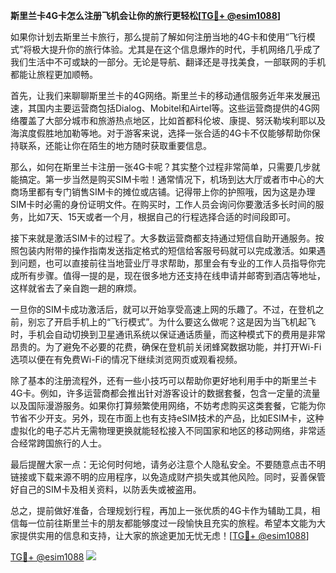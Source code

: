 **斯里兰卡4G卡怎么注册飞机会让你的旅行更轻松[[TG💪+ @esim1088](https://t.me/s/esim1088)]**

如果你计划去斯里兰卡旅行，那么提前了解如何注册当地的4G卡和使用“飞行模式”将极大提升你的旅行体验。尤其是在这个信息爆炸的时代，手机网络几乎成了我们生活中不可或缺的一部分。无论是导航、翻译还是寻找美食，一部联网的手机都能让旅程更加顺畅。

首先，让我们来聊聊斯里兰卡的4G网络。斯里兰卡的移动通信服务近年来发展迅速，其国内主要运营商包括Dialog、Mobitel和Airtel等。这些运营商提供的4G网络覆盖了大部分城市和旅游热点地区，比如首都科伦坡、康提、努沃勒埃利耶以及海滨度假胜地加勒等地。对于游客来说，选择一张合适的4G卡不仅能够帮助你保持联系，还能让你在陌生的地方随时获取重要信息。

那么，如何在斯里兰卡注册一张4G卡呢？其实整个过程非常简单，只需要几步就能搞定。第一步当然是购买SIM卡啦！通常情况下，机场到达大厅或者市中心的大商场里都有专门销售SIM卡的摊位或店铺。记得带上你的护照哦，因为这是办理SIM卡时必需的身份证明文件。在购买时，工作人员会询问你要激活多长时间的服务，比如7天、15天或者一个月，根据自己的行程选择合适的时间段即可。

接下来就是激活SIM卡的过程了。大多数运营商都支持通过短信自助开通服务。按照包装内附带的操作指南发送指定格式的短信给客服号码就可以完成激活。如果遇到问题，也可以直接前往当地营业厅寻求帮助，那里会有专业的工作人员指导你完成所有步骤。值得一提的是，现在很多地方还支持在线申请并邮寄到酒店等地址，这样就省去了亲自跑一趟的麻烦。

一旦你的SIM卡成功激活后，就可以开始享受高速上网的乐趣了。不过，在登机之前，别忘了开启手机上的“飞行模式”。为什么要这么做呢？这是因为当飞机起飞时，手机会自动切换到卫星通讯系统以保证通话质量，而这种模式下的费用是非常昂贵的。为了避免不必要的花费，确保在登机前关闭蜂窝数据功能，并打开Wi-Fi选项以便在有免费Wi-Fi的情况下继续浏览网页或观看视频。

除了基本的注册流程外，还有一些小技巧可以帮助你更好地利用手中的斯里兰卡4G卡。例如，许多运营商都会推出针对游客设计的数据套餐，包含一定量的流量以及国际漫游服务。如果你打算频繁使用网络，不妨考虑购买这类套餐，它能为你节省不少开支。另外，现在市面上也有支持eSIM技术的产品，比如ESIM卡，这种虚拟化的电子芯片无需物理更换就能轻松接入不同国家和地区的移动网络，非常适合经常跨国旅行的人士。

最后提醒大家一点：无论何时何地，请务必注意个人隐私安全。不要随意点击不明链接或下载来源不明的应用程序，以免造成财产损失或其他风险。同时，妥善保管好自己的SIM卡及相关资料，以防丢失或被盗用。

总之，提前做好准备，合理规划行程，再加上一张优质的4G卡作为辅助工具，相信每一位前往斯里兰卡的朋友都能够度过一段愉快且充实的旅程。希望本文能为大家提供实用的信息和支持，让大家的旅途更加无忧无虑！[[TG💪+ @esim1088](https://t.me/s/esim1088)]

[TG💪+ @esim1088](https://t.me/s/esim1088) ![](https://i.postimg.cc/4NQfJmqS/Snipaste-2025-05-13-00-14-12.png)